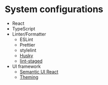 # System configurations
- React
- TypeScript
- Linter/Formatter
  - ESLint
  - Prettier
  - stylelint
  - [Husky](https://github.com/typicode/husky)
  - [lint-staged](https://github.com/okonet/lint-staged)
- UI framework
  - [Semantic UI React](https://react.semantic-ui.com/)
  - [Theming](https://semantic-ui.com/usage/theming.html)
